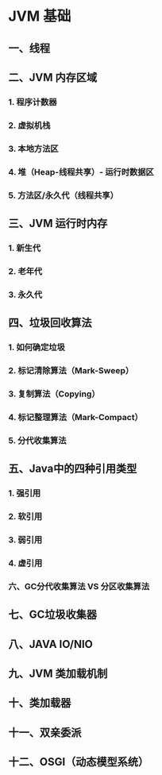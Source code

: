 # JVM 基础

## 一、线程

## 二、JVM 内存区域

### 1. 程序计数器

### 2. 虚拟机栈

### 3. 本地方法区

### 4. 堆（Heap-线程共享）- 运行时数据区

### 5. 方法区/永久代（线程共享）

## 三、JVM 运行时内存

### 1. 新生代

### 2. 老年代

### 3. 永久代

## 四、垃圾回收算法

### 1. 如何确定垃圾

### 2. 标记清除算法（Mark-Sweep）

### 3. 复制算法（Copying）

### 4. 标记整理算法（Mark-Compact）

### 5. 分代收集算法

## 五、Java中的四种引用类型

### 1. 强引用

### 2. 软引用

### 3. 弱引用

### 4. 虚引用

### 六、GC分代收集算法 VS 分区收集算法

## 七、GC垃圾收集器

## 八、JAVA IO/NIO

## 九、JVM 类加载机制

## 十、类加载器

## 十一、双亲委派

## 十二、OSGI（动态模型系统）

